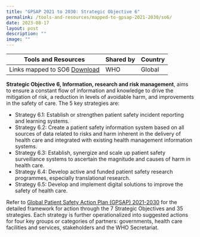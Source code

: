 ```yaml
---
title: "GPSAP 2021 to 2030: Strategic Objective 6"
permalink: /tools-and-resources/mapped-to-gpsap-2021-2030/so6/
date: 2023-08-17
layout: post
description: ""
image: ""
---
```

| Tools and Resources | Shared by| Country|
| -------- | -------- | -------- |
| Links mapped to SO6 [Download](/files/gkpslinka06-20232406.pdf)  | WHO | Global |

**Strategic Objective 6, Information, research and risk management**, aims to ensure a constant flow of information and knowledge to drive the mitigation of risk, a reduction in levels of avoidable harm, and improvements in the safety of care. The 5 key strategies are:

* Strategy 6.1: Establish or strengthen patient safety incident reporting and learning systems.
* Strategy 6.2: Create a patient safety information system based on all sources of data related to risks and harm inherent in the delivery of health care and integrated with existing health management information systems.
* Strategy 6.3: Establish, synergize and scale up patient safety surveillance systems to ascertain the magnitude and causes of harm in health care.
* Strategy 6.4: Develop active and funded patient safety research programmes, especially translational research.
* Strategy 6.5: Develop and implement digital solutions to improve the safety of health care.

Refer to [Global Patient Safety Action Plan (GPSAP) 2021-2030](https://www.who.int/teams/integrated-health-services/patient-safety/policy/global-patient-safety-action-plan) for the detailed framework for action through the 7 Strategic Objectives and 35 strategies. Each strategy is further operationalized into suggested actions for four key groups or categories of partners: governments, health care facilities and services, stakeholders and the WHO Secretariat.